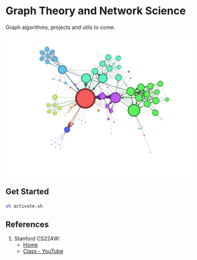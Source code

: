 # Graph Theory and Network Science

Graph algorithms, projects and utils to come.

![image](docs/sample.png)

## Get Started

```bash
sh activate.sh
```

## References

1. Stanford CS224W:
    - [Home](http://web.stanford.edu/class/cs224w/)
    - [Class - YouTube](https://www.youtube.com/watch?v=JAB_plj2rbA)
